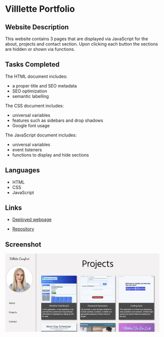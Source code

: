 # Villlette Portfolio

## Website Description
This website contains 3 pages that are displayed via JavaScript for the about, projects and contact section. Upon clicking each button the sections are hidden or shown via functions. 

## Tasks Completed
The HTML document includes:
* a proper title and SEO metadata
* SEO optimization
* semantic labelling

The CSS document includes:
* universal variables
* features such as sidebars and drop shadows 
* Google font usage

The JavaScript document includes:
* universal variables
* event listeners
* functions to display and hide sections

## Languages
- HTML
- CSS
- JavaScript

## Links
* [Deployed webpage](https://villettejs.vercel.app/)

* [Repository](https://github.com/villette0/Portfolio-JavaScript_HTML_CSS)

## Screenshot
![image](./assets/images/readme-screenshot.png)